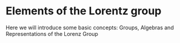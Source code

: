 <!-- @import "11-introduction.md" -->
<!-- @import "12-relativity.md" -->
<!-- @import "13-groups.md" -->



# Elements of the Lorentz group

Here we will introduce some basic concepts: Groups, Algebras and Representations of the Lorenz Group

